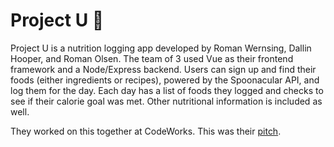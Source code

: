 # Project U 🍎

Project U is a nutrition logging app developed by Roman Wernsing, Dallin Hooper, and Roman Olsen. The team of 3 used Vue as their frontend framework and a Node/Express backend. Users can sign up and find their foods (either ingredients or recipes), powered by the Spoonacular API, and log them for the day. Each day has a list of foods they logged and checks to see if their calorie goal was met. Other nutritional information is included as well.

They worked on this together at CodeWorks. This was their [pitch](https://docs.google.com/presentation/d/1sF6CB3HHZDSkuydyCobKx6NnWcI_YhRk2OejvtTISKU/edit?usp=sharing).

